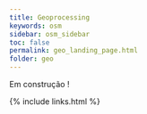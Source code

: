 ```yaml
---
title: Geoprocessing
keywords: osm 
sidebar: osm_sidebar
toc: false
permalink: geo_landing_page.html
folder: geo
---
```


Em construção !

{% include links.html %}
